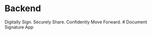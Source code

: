# Backend
Digitally Sign. Securely Share. Confidently Move Forward.
#   D o c u m e n t   S i g n a t u r e   A p p  
 